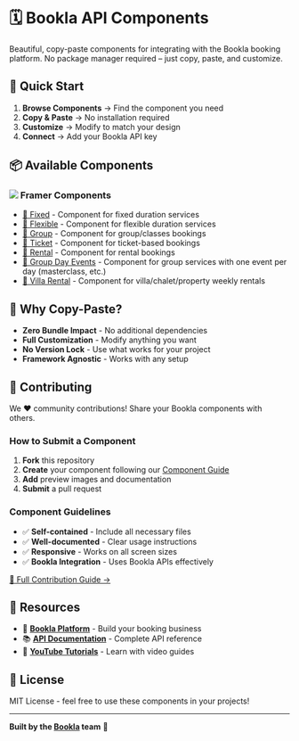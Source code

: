 # 🗓️ Bookla API Components

Beautiful, copy-paste components for integrating with the Bookla booking platform. No package manager required – just copy, paste, and customize.

## 🚀 Quick Start

1. **Browse Components** → Find the component you need
2. **Copy & Paste** → No installation required
3. **Customize** → Modify to match your design
4. **Connect** → Add your Bookla API key

## 📦 Available Components

### <img src="https://avatars.githubusercontent.com/u/42876?s=16&v=4" /> Framer Components
- [📅 Fixed](./components/framer/fixed) - Component for fixed duration services
- [📅 Flexible](./components/framer/flexible) - Component for flexible duration services
- [📅 Group](./components/framer/group) - Component for group/classes bookings
- [📅 Ticket](./components/framer/ticket) - Component for ticket-based bookings
- [📅 Rental](./components/framer/rental) - Component for rental bookings
- [📅 Group Day Events](./components/framer/group-day-events) - Component for group services with one event per day (masterclass, etc.)
- [📅 Villa Rental](./components/framer/villa-weekly) - Component for villa/chalet/property weekly rentals

## 🎯 Why Copy-Paste?

- **Zero Bundle Impact** - No additional dependencies
- **Full Customization** - Modify anything you want
- **No Version Lock** - Use what works for your project
- **Framework Agnostic** - Works with any setup

## 🤝 Contributing

We ❤️ community contributions! Share your Bookla components with others.

### How to Submit a Component

1. **Fork** this repository
2. **Create** your component following our [Component Guide](./docs/contribution-guide.md)
3. **Add** preview images and documentation
4. **Submit** a pull request

### Component Guidelines

- ✅ **Self-contained** - Include all necessary files
- ✅ **Well-documented** - Clear usage instructions
- ✅ **Responsive** - Works on all screen sizes
- ✅ **Bookla Integration** - Uses Bookla APIs effectively

[📖 Full Contribution Guide →](./CONTRIBUTING.md)

## 🔗 Resources

- 📖 **[Bookla Platform](https://bookla.com)** - Build your booking business
- 📚 **[API Documentation](https://docs.bookla.com)** - Complete API reference
- 🎥 **[YouTube Tutorials](https://www.youtube.com/@bookla_com)** - Learn with video guides

## 📄 License

MIT License - feel free to use these components in your projects!

---

**Built by the [Bookla](https://bookla.com) team** 🚀
